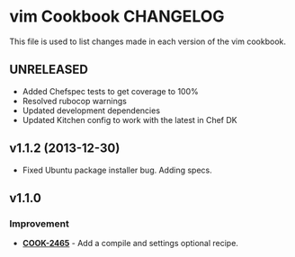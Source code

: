 vim Cookbook CHANGELOG
======================
This file is used to list changes made in each version of the vim cookbook.

UNRELEASED
----------
- Added Chefspec tests to get coverage to 100%
- Resolved rubocop warnings
- Updated development dependencies
- Updated Kitchen config to work with the latest in Chef DK

v1.1.2 (2013-12-30)
-------------------
* Fixed Ubuntu package installer bug. Adding specs.

v1.1.0
------
### Improvement
- **[COOK-2465](https://tickets.opscode.com/browse/COOK-2465)** - Add a compile and settings optional recipe.
